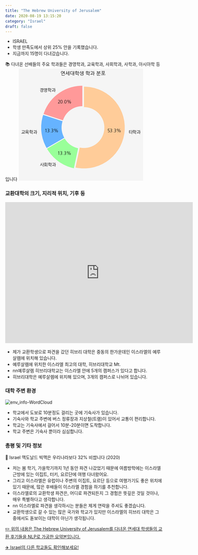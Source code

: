 ```yaml
---
title: "The Hebrew University of Jerusalem"
date: 2020-08-19 13:15:20
category: "Israel"
draft: false
---
```


- ISRAEL
- 학생 만족도에서 상위 25% 안을 기록했습니다.
- 지금까지 15명이 다녀갔습니다.

📚 다녀온 선배들의 주요 학과들은 경영학과, 교육학과, 사회학과, 사학과, 아시아학 등입니다
![department-info](../plots/IL000001.png)

### 교환대학의 크기, 지리적 위치, 기후 등

<iframe
width="600"
height="450"
frameborder="0" style="border:0"
src="https://www.google.com/maps/embed/v1/place?key=AIzaSyC9e1AME-pVmWC4hBpFdu5S4dKzyepa3HQ&q=The+Hebrew+University+of+Jerusalem&center=31.797242600000004,35.24030689999999&zoom=14" allowfullscreen>
</iframe>

- 제가 교환학생으로 파견을 갔던 히브리 대학은 중동의 한가운데인 이스라엘의 예루살렘에 위치해 있습니다.
- 예루살렘에 위치한 이스라엘 최고의 대학, 히브리대학교 Mt.
- nn예루살렘 히브리대학교는 이스라엘 안에 5개의 캠퍼스가 있다고 합니다.
- 히브리대학은 예루살렘에 위치해 있으며, 3개의 캠퍼스로 나뉘어 있습니다.

### 대학 주변 환경

![env_info-WordCloud](../univ_wordclouds_okt/env_info/IL000001_env_info_okt.png)

- 학교에서 도보로 10분정도 걸리는 곳에 기숙사가 있습니다.
- 기숙사와 학교 주변에 버스 정류장과 지상철(트램)이 있어서 교통이 편리합니다.
- 학교는 기숙사에서 걸어서 10분-20분이면 도착합니다.
- 학교 주변은 기숙사 뿐이라 심심합니다.

### 총평 및 기타 정보
🍔 Israel 맥도날드 빅맥은 우리나라보다 32% 비쌉니다 (2020)

- 저는 봄 학기, 가을학기까지 1년 동안 파견 나갔었기 때문에 여름방학에는 이스라엘 근방에 있는 이집트, 터키, 요르단에 여행 다녀왔어요.
- 그리고 이스라엘은 유럽이나 주변의 이집트, 요르단 등으로 여행가기도 좋은 위치에 있기 때문에, 많은 후배들이 이스라엘 경험을 하기를 추천합니다.
- 이스라엘로의 교환학생 파견은, 어디로 파견되든지 그 경험은 뜻깊은 것일 것이나, 매우 특별하다고 생각합니다.
- nn 이스라엘로 파견을 생각하시는 분들은 제게 연락을 주셔도 좋겠습니다.
- 교환학생으로 갈 수 있는 많은 국가와 학교가 있지만 이스라엘의 히브리 대학은 그중에서도 돋보이는 대학이 아닌가 생각됩니다.

[✏️ 위의 내용은 The Hebrew University of Jerusalem를 다녀온 연세대 학생들의 교환 후기들을 NLP로 가공한 요약본입니다.](http://oia.yonsei.ac.kr/partner/expReport.asp?ucode=IL000001&bgbn=A)

[✈️ Israel의 다른 학교들도 확인해보세요!](https://yonsei-exchange.netlify.app/?category=Israel)
